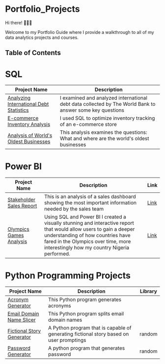 # Portfolio_Projects

Hi there! 🙋🏻‍♀️

Welcome to my Portfolio Guide where I provide a walkthrough to all of my data analytics projects and courses.

## Table of Contents
# SQL
| Project Name | Description |
| --- | --- |
| [Analyzing International Debt Statistics](https://github.com/Temitope5/SQL_Projects/tree/main/Analyze%20International%20Debt%20Statistics)| I examined and analyzed international debt data collected by The World Bank to answer some key questions |
| [E-commerce Inventory Analysis](https://github.com/Temitope5/SQL_Projects/tree/main/E-commerce%20Inventory%20Analysis) | I used SQL to optimize inventory tracking of an e-commerce store |
| [Analysis of World's Oldest Businesses](https://github.com/Temitope5/SQL_Projects/tree/main/What%20and%20Where%20are%20the%20World's%20Oldest%20Businesses) | This analysis examines the questions: What and where are the world's oldest businesses


# Power BI
| Project Name | Description | Link
| --- | --- | --- |
| [Stakeholder Sales Report](https://app.powerbi.com/view?r=eyJrIjoiNTcxY2I1NWUtOGIyZi00NWNkLTkwMzAtMTIyODZkNThkYjVkIiwidCI6IjM3YTM4M2I2LTBhNTktNGM3ZC05MGI5LWYxNDEzNzk5ZDJhYiJ9)| This is an analysis of a sales dashboard showing the most important information needed by the sales team  | [Link]((https://app.powerbi.com/view?r=eyJrIjoiNTcxY2I1NWUtOGIyZi00NWNkLTkwMzAtMTIyODZkNThkYjVkIiwidCI6IjM3YTM4M2I2LTBhNTktNGM3ZC05MGI5LWYxNDEzNzk5ZDJhYiJ9))
| [Olympics Games Analysis](https://app.powerbi.com/view?r=eyJrIjoiZDVjY2JjYTMtYjc5Ni00OTgxLWE2NjItNDU2NTdiMTZlMWU1IiwidCI6IjM3YTM4M2I2LTBhNTktNGM3ZC05MGI5LWYxNDEzNzk5ZDJhYiJ9) | Using SQL and Power BI I created a visually stunning and interactive report that would allow users to gain a deeper understanding of how countries have fared in the Olympics over time, more interestingly how my country Nigeria performed. |[Link](https://app.powerbi.com/view?r=eyJrIjoiZDVjY2JjYTMtYjc5Ni00OTgxLWE2NjItNDU2NTdiMTZlMWU1IiwidCI6IjM3YTM4M2I2LTBhNTktNGM3ZC05MGI5LWYxNDEzNzk5ZDJhYiJ9)


# Python Programming Projects 
| Project Name | Description | Library |
| --- | --- | --- |
| [Acronym Generator](https://github.com/Temitope5/Python_Projects/blob/main/Acronym_Generator.py) | This Python program generates acronyms |
| [Email Domain Name Slicer](https://github.com/Temitope5/Python_Projects/blob/main/Email_Domain_name_slicer.py) | This Python program splits email domain names |
| [Fictional Story Generator](https://github.com/Temitope5/Python_Projects/blob/main/Fictional_Story_Generator_Python.py) | A Python program that is capable of generating fictional story based on user promptings | random
| [Password Generator](https://github.com/Temitope5/Python_Projects/blob/main/Python_Password_Generator.py) | A python program that generates password | random


<!--# End-to-End Projects

| Project Name | Description | Stack |
| --- | --- | --- |
|Olympics Games Analysis 


# Data Analysis with Python 
| Command | Description |
| --- | --- |
| git status | List all new or modified files |
| git diff | Show file differences that haven't been staged |

 # Datalemur SQL Interview Practice Questions
| Company | Question | Answer
| --- | --- |
| git status | List all new or modified files |
| git diff | Show file differences that haven't been staged |

<!-- # Tablaeu
| Command | Description |
| --- | --- |
| git status | List all new or modified files |
| git diff | Show file differences that haven't been staged |-->
